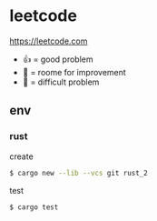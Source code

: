 # leetcode
https://leetcode.com

- :+1: = good problem
- :turtle: = roome for improvement
- :thinking: = difficult problem

## env

### rust
create

```sh
$ cargo new --lib --vcs git rust_2
```

test

```sh
$ cargo test
```
